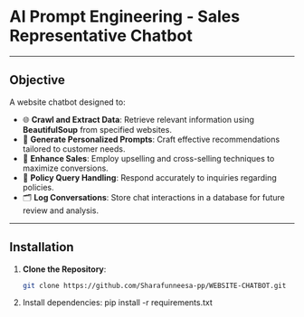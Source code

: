 # **AI Prompt Engineering - Sales Representative Chatbot**

---

## **Objective**

A website chatbot designed to:  
- 🌐 **Crawl and Extract Data**: Retrieve relevant information using **BeautifulSoup** from specified websites.  
- 🤖 **Generate Personalized Prompts**: Craft effective recommendations tailored to customer needs.  
- 💼 **Enhance Sales**: Employ upselling and cross-selling techniques to maximize conversions.  
- 📜 **Policy Query Handling**: Respond accurately to inquiries regarding policies.  
- 🗂 **Log Conversations**: Store chat interactions in a database for future review and analysis.  

---

## **Installation**

1. **Clone the Repository**:  
   ```bash
   git clone https://github.com/Sharafunneesa-pp/WEBSITE-CHATBOT.git
2. Install dependencies:
pip install -r requirements.txt

